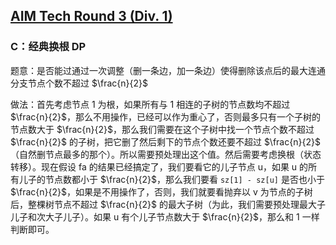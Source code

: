 ## [AIM Tech Round 3 (Div. 1)](https://codeforces.com/contest/708)

### C：经典换根 DP

题意：是否能过通过一次调整（删一条边，加一条边）使得删除该点后的最大连通分支节点个数不超过 $\frac{n}{2}$

做法：首先考虑节点 1 为根，如果所有与 1 相连的子树的节点数均不超过 $\frac{n}{2}$，那么不用操作，已经可以作为重心了，否则最多只有一个子树的节点数大于 $\frac{n}{2}$，那么我们需要在这个子树中找一个节点个数不超过 $\frac{n}{2}$ 的子树，把它删了然后剩下的节点个数还要不超过 $\frac{n}{2}$（自然删节点最多的那个）。所以需要预处理出这个值。然后需要考虑换根（状态转移）。现在假设 fa 的结果已经搞定了，我们要看它的儿子节点 u，如果 u 的所有儿子的节点数都小于 $\frac{n}{2}$，那么我们要看 `sz[1] - sz[u]` 是否也小于 $\frac{n}{2}$，如果是不用操作了，否则，我们就要看抛弃以 v 为节点的子树后，整棵树节点不超过 $\frac{n}{2}$ 的最大子树（为此，我们需要预处理最大子儿子和次大子儿子）。如果 u 有个儿子节点数大于 $\frac{n}{2}$，那么和 1 一样判断即可。